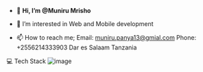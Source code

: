 - 👋 <b>Hi, I’m @Muniru Mrisho</b>
- 👀 I’m interested in Web and Mobile development

- 📫 How to reach me;
     Email: muniru.panya13@gmial.com
     Phone: +2556214333903
     Dar es Salaam Tanzania

💻 Tech Stack
![image](https://github.com/Panny777/Panny777/assets/59440304/e238f0b7-270f-484d-bb39-2a5fdf65284d)
